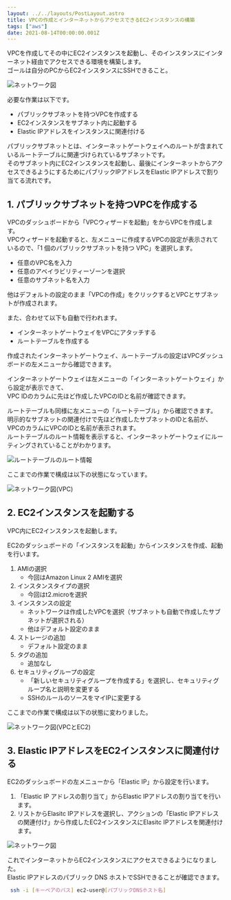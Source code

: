 ```yaml
---
layout: ../../layouts/PostLayout.astro
title: VPCの作成とインターネットからアクセスできるEC2インスタンスの構築
tags: ["aws"]
date: 2021-08-14T00:00:00.001Z
---
```


VPCを作成してその中にEC2インスタンスを起動し、そのインスタンスにインターネット経由でアクセスできる環境を構築します。  
ゴールは自分のPCからEC2インスタンスにSSHできること。

<img src="/img/articles/aws-vpc-ec2/network.png" alt="ネットワーク図">

必要な作業は以下です。

- パブリックサブネットを持つVPCを作成する
- EC2インスタンスをサブネット内に起動する
- Elastic IPアドレスをインスタンスに関連付ける

パブリックサブネットとは、インターネットゲートウェイへのルートが含まれているルートテーブルに関連づけられているサブネットです。  
そのサブネット内にEC2インスタンスを起動し、最後にインターネットからアクセスできるようにするためにパブリックIPアドレスをElastic IPアドレスで割り当てる流れです。

## 1. パブリックサブネットを持つVPCを作成する
VPCのダッシュボードから「VPCウィザードを起動」をからVPCを作成します。  
VPCウィザードを起動すると、左メニューに作成するVPCの設定が表示されているので、「1 個のパブリックサブネットを持つ VPC」を選択します。

- 任意のVPC名を入力
- 任意のアベイラビリティーゾーンを選択
- 任意のサブネット名を入力

他はデフォルトの設定のまま「VPCの作成」をクリックするとVPCとサブネットが作成されます。  

また、合わせて以下も自動で行われます。

- インターネットゲートウェイをVPCにアタッチする
- ルートテーブルを作成する

作成されたインターネットゲートウェイ、ルートテーブルの設定はVPCダッシュボードの左メニューから確認できます。

インターネットゲートウェイは左メニューの「インターネットゲートウェイ」から設定が表示できて、  
VPC IDのカラムに先ほど作成したVPCのIDと名前が確認できます。

ルートテーブルも同様に左メニューの「ルートテーブル」から確認できます。  
明示的なサブネットの関連付けで先ほど作成したサブネットのIDと名前が、VPCのカラムにVPCのIDと名前が表示されます。  
ルートテーブルのルート情報を表示すると、インターネットゲートウェイにルーティングされていることがわかります。

<img src="/img/articles/aws-vpc-ec2/routetable-route.png" alt="ルートテーブルのルート情報">

ここまでの作業で構成は以下の状態になっています。

<img src="/img/articles/aws-vpc-ec2/vpc.png" alt="ネットワーク図(VPC)">

## 2. EC2インスタンスを起動する
VPC内にEC2インスタンスを起動します。

EC2のダッシュボードの「インスタンスを起動」からインスタンスを作成、起動を行います。

1. AMIの選択  
    - 今回はAmazon Linux 2 AMIを選択
2. インスタンスタイプの選択
    - 今回はt2.microを選択
3. インスタンスの設定
    - ネットワークは作成したVPCを選択（サブネットも自動で作成したサブネットが選択される）
    - 他はデフォルト設定のまま
4. ストレージの追加
    - デフォルト設定のまま
5. タグの追加
    - 追加なし
6. セキュリティグループの設定
    - 「新しいセキュリティグループを作成する」を選択し、セキュリティグループ名と説明を変更する
    - SSHのルールのソースをマイIPに変更する

ここまでの作業で構成は以下の状態に変わりました。

<img src="/img/articles/aws-vpc-ec2/vpc-ec2.png" alt="ネットワーク図(VPCとEC2)">

## 3. Elastic IPアドレスをEC2インスタンスに関連付ける
EC2のダッシュボードの左メニューから「Elastic IP」から設定を行います。

1. 「Elastic IP アドレスの割り当て」からElastic IPアドレスの割り当てを行います。
2. リストからElasitc IPアドレスを選択し、アクションの「Elastic IPアドレスの関連付け」から作成したEC2インスタンスにElasitc IPアドレスを関連付けます。

<img src="/img/articles/aws-vpc-ec2/network.png" alt="ネットワーク図">

これでインターネットからEC2インスタンスにアクセスできるようになりました。  
Elastic IPアドレスのパブリック DNS ホストでSSHできることが確認できます。

```bash
 ssh -i [キーペアのパス] ec2-user@[パブリックDNSホスト名]
```
